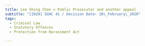 ```yaml
---
title: Lee Shing Chan v Public Prosecutor and another appeal
subtitle: "[2020] SGHC 41 / Decision Date: 28\_February\_2020"
tags:
  - Criminal Law
  - Statutory Offences
  - Protection from Harassment Act

---
```

